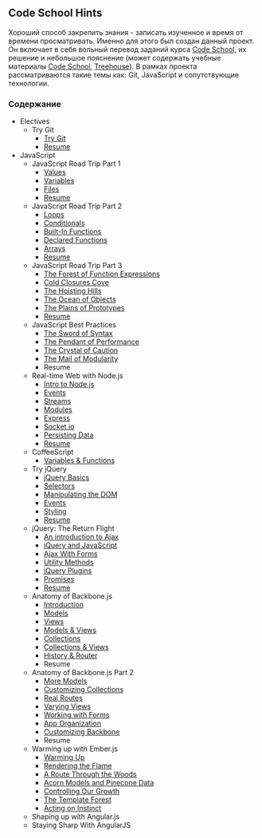 ## Code School Hints

Хороший способ закрепить знания - записать изученное и время от времени просматривать. Именно для этого был создан данный проект. Он включает в себя вольный перевод заданий курса [Code School](http://codeschool.com), их решение и небольшое пояснение (может содержать учебные материалы [Code School](http://codeschool.com), [Treehouse](http://teamtreehouse.com/home)). 
В рамках проекта рассматриваются такие темы как: Git, JavaScript и сопутствующие технологии.

### Содержание

*	Electives     
	+	Try Git    
		-	[Try Git](https://github.com/Preigile/CodeschoolHints/blob/master/Electives/TryGig/try_git.md)
		-	[Resume](https://github.com/Preigile/CodeschoolHints/blob/master/Electives/TryGig/resume.md)
*	JavaScript    
	+	JavaScript Road Trip Part 1
		-	[Values](https://github.com/Preigile/CodeschoolHints/blob/master/JavaScript/JavaScript_Road_Trip_Part_1/1.values.md)
		-	[Variables](https://github.com/Preigile/CodeschoolHints/blob/master/JavaScript/JavaScript_Road_Trip_Part_1/2.variables.md)    
		-	[Files](https://github.com/Preigile/CodeschoolHints/blob/master/JavaScript/JavaScript_Road_Trip_Part_1/3.files.md)    
		-	[Resume](https://github.com/Preigile/CodeschoolHints/blob/master/JavaScript/JavaScript_Road_Trip_Part_1/resume.md) 
	+	JavaScript Road Trip Part 2
		-	[Loops](https://github.com/Preigile/CodeschoolHints/blob/master/JavaScript/JavaScript_Road_Trip_Part_2/1.loops.md)   
		-	[Conditionals](https://github.com/Preigile/CodeschoolHints/blob/master/JavaScript/JavaScript_Road_Trip_Part_2/2.conditionals.md)  
		-	[Built-In Functions](https://github.com/Preigile/CodeschoolHints/blob/master/JavaScript/JavaScript_Road_Trip_Part_2/3.built-in_functions.md)   
		-	[Declared Functions](https://github.com/Preigile/CodeschoolHints/blob/master/JavaScript/JavaScript_Road_Trip_Part_2/4.declared_functions.md)  
		-	[Arrays](https://github.com/Preigile/CodeschoolHints/blob/master/JavaScript/JavaScript_Road_Trip_Part_2/5.arrays.md)    
		-	[Resume](https://github.com/Preigile/CodeschoolHints/blob/master/JavaScript/JavaScript_Road_Trip_Part_2/resume.md)   
	+	JavaScript Road Trip Part 3   
		-	[The Forest of Function Expressions](https://github.com/Preigile/CodeschoolHints/blob/master/JavaScript/JavaScript_Road_Trip_Part_3/1.the_forest_of_function_expressions.md)   
		-	[Cold Closures Cove](https://github.com/Preigile/CodeschoolHints/blob/master/JavaScript/JavaScript_Road_Trip_Part_3/2.cold_closures_cove.md)    
		-	[The Hoisting Hills](https://github.com/Preigile/CodeschoolHints/blob/master/JavaScript/JavaScript_Road_Trip_Part_3/3.the_hoisting_hills.md)    
		-	[The Ocean of Objects](https://github.com/Preigile/CodeschoolHints/blob/master/JavaScript/JavaScript_Road_Trip_Part_3/4.the_ocean_of_objects.md)    
		-	[The Plains of Prototypes](https://github.com/Preigile/CodeschoolHints/blob/master/JavaScript/JavaScript_Road_Trip_Part_3/5.the_plains_of_prototypes.md)    
		-	[Resume](https://github.com/Preigile/CodeschoolHints/blob/master/JavaScript/JavaScript_Road_Trip_Part_3/resume.md)   
	+	JavaScript Best Practices
		- [The Sword of Syntax](https://github.com/Preigile/CodeschoolHints/blob/master/JavaScript/JavaScript_Best_Practices/1.the_sword_of_syntax.md)
		- [The Pendant of Performance](https://github.com/Preigile/CodeschoolHints/blob/master/JavaScript/JavaScript_Best_Practices/2.the_pendant_of_performance.md)
		-	[The Crystal of Caution](https://github.com/Preigile/CodeschoolHints/blob/master/JavaScript/JavaScript_Best_Practices/3.the_crystal_of_caution.md)   
		-	[The Mail of Modularity](https://github.com/Preigile/CodeschoolHints/blob/master/JavaScript/JavaScript_Best_Practices/4.the_mail_of_modularity.md)   
		- Resume
	+	Real-time Web with Node.js   
		-	[Intro to Node.js](https://github.com/Preigile/CodeschoolHints/blob/master/JavaScript/Real-time_Web_with_Node_js/1.intro_to_node_js.md)   
		-	[Events](https://github.com/Preigile/CodeschoolHints/blob/master/JavaScript/Real-time_Web_with_Node_js/2.events.md)   
		-	[Streams](https://github.com/Preigile/CodeschoolHints/blob/master/JavaScript/Real-time_Web_with_Node_js/3.streams.md)   
		-	[Modules](https://github.com/Preigile/CodeschoolHints/blob/master/JavaScript/Real-time_Web_with_Node_js/4.modules.md)   
		-	[Express](https://github.com/Preigile/CodeschoolHints/blob/master/JavaScript/Real-time_Web_with_Node_js/5.express.md)   
		-	[Socket.io](https://github.com/Preigile/CodeschoolHints/blob/master/JavaScript/Real-time_Web_with_Node_js/6.socket_io.md)   
		-	[Persisting Data](https://github.com/Preigile/CodeschoolHints/blob/master/JavaScript/Real-time_Web_with_Node_js/7.persisting_data.md)   
		-	[Resume](https://github.com/Preigile/CodeschoolHints/blob/master/JavaScript/Real-time_Web_with_Node_js/resume.md)
	+	CoffeeScript
		-	[Variables & Functions](https://github.com/Preigile/CodeschoolHints/blob/master/JavaScript/CoffeeScript/1.variables_and_functions.md)
	+	Try jQuery   
		-	[jQuery Basics](https://github.com/Preigile/CodeschoolHints/blob/master/JavaScript/Try_jQuery/1.jquery_basics.md)   
		-	[Selectors](https://github.com/Preigile/CodeschoolHints/blob/master/JavaScript/Try_jQuery/2.selectors.md)   
		-	[Manipulating the DOM](https://github.com/Preigile/CodeschoolHints/blob/master/JavaScript/Try_jQuery/3.manipulating_the_dom.md)   
		-	[Events](https://github.com/Preigile/CodeschoolHints/blob/master/JavaScript/Try_jQuery/4.events.md)   
		-	[Styling](https://github.com/Preigile/CodeschoolHints/blob/master/JavaScript/Try_jQuery/5.styling.md)   
		-	[Resume](https://github.com/Preigile/CodeschoolHints/blob/master/JavaScript/Try_jQuery/resume.md)
	+	jQuery: The Return Flight   
		-	[An introduction to Ajax](https://github.com/Preigile/CodeschoolHints/blob/master/JavaScript/jQuery_The_Return_Flight/1.an_introduction_to_ajax.md)   
		-	[jQuery and JavaScript](https://github.com/Preigile/CodeschoolHints/blob/master/JavaScript/jQuery_The_Return_Flight/2.jquery_and_javascrpt.md)   
		-	[Ajax With Forms](https://github.com/Preigile/CodeschoolHints/blob/master/JavaScript/jQuery_The_Return_Flight/3.ajax_with_forms.md)   
		-	[Utility Methods](https://github.com/Preigile/CodeschoolHints/blob/master/JavaScript/jQuery_The_Return_Flight/4.utility_methods.md)   
		-	[jQuery Plugins](https://github.com/Preigile/CodeschoolHints/blob/master/JavaScript/jQuery_The_Return_Flight/5.jquery_plugins.md)   
		-	[Promises](https://github.com/Preigile/CodeschoolHints/blob/master/JavaScript/jQuery_The_Return_Flight/6.promises.md)   
		-	[Resume](https://github.com/Preigile/CodeschoolHints/blob/master/JavaScript/jQuery_The_Return_Flight/resume.md) 
	+	Anatomy of Backbone.js   
		-	[Introduction](https://github.com/Preigile/CodeschoolHints/blob/master/JavaScript/Anatomy_of_Backbone/1.introduction.md)   
		-	[Models](https://github.com/Preigile/CodeschoolHints/blob/master/JavaScript/Anatomy_of_Backbone/2.models.md)   
		-	[Views](https://github.com/Preigile/CodeschoolHints/blob/master/JavaScript/Anatomy_of_Backbone/3.views.md)   
		-	[Models & Views](https://github.com/Preigile/CodeschoolHints/blob/master/JavaScript/Anatomy_of_Backbone/4.models_and_views.md)   
		-	[Collections](https://github.com/Preigile/CodeschoolHints/blob/master/JavaScript/Anatomy_of_Backbone/5.collections.md)   
		-	[Collections & Views](https://github.com/Preigile/CodeschoolHints/blob/master/JavaScript/Anatomy_of_Backbone/6.collection_and_views.md)   
		-	[History & Router](https://github.com/Preigile/CodeschoolHints/blob/master/JavaScript/Anatomy_of_Backbone/7.history_and_router.md)   
		-	Resume 
	+	Anatomy of Backbone.js Part 2   
		-	[More Models](https://github.com/Preigile/CodeschoolHints/blob/master/JavaScript/Anatomy_of_Backbone_js_Part_2/1.more_models.md)   
		-	[Customizing Collections](https://github.com/Preigile/CodeschoolHints/blob/master/JavaScript/Anatomy_of_Backbone_js_Part_2/2.customizing_collection.md)   
		-	[Real Routes](https://github.com/Preigile/CodeschoolHints/blob/master/JavaScript/Anatomy_of_Backbone_js_Part_2/3.real_routes.md)   
		-	[Varying Views](https://github.com/Preigile/CodeschoolHints/blob/master/JavaScript/Anatomy_of_Backbone_js_Part_2/4.varying_views.md)   
		-	[Working with Forms](https://github.com/Preigile/CodeschoolHints/blob/master/JavaScript/Anatomy_of_Backbone_js_Part_2/5.working_with_forms.md)   
		-	[App Organization](https://github.com/Preigile/CodeschoolHints/blob/master/JavaScript/Anatomy_of_Backbone_js_Part_2/6.app_organization.md)   
		-	[Customizing Backbone](https://github.com/Preigile/CodeschoolHints/blob/master/JavaScript/Anatomy_of_Backbone_js_Part_2/7.customizing_backbone.md)   
		-	Resume    
	+	Warming up with Ember.js   
		-	[Warming Up](https://github.com/Preigile/CodeschoolHints/blob/master/JavaScript/Warming_Up_with_Ember_js/1.warming_up.md)
		-	[Rendering the Flame](https://github.com/Preigile/CodeschoolHints/blob/master/JavaScript/Warming_Up_with_Ember_js/2.rendering_the_flame.md)
		-	[A Route Through the Woods](https://github.com/Preigile/CodeschoolHints/blob/master/JavaScript/Warming_Up_with_Ember_js/3.a_route_through_the_woods.md)
		-	[Acorn Models and Pinecone Data](https://github.com/Preigile/CodeschoolHints/blob/master/JavaScript/Warming_Up_with_Ember_js/4.acorn_models_and_pinecone_data.md)
		-	[Controlling Our Growth](https://github.com/Preigile/CodeschoolHints/blob/master/JavaScript/Warming_Up_with_Ember_js/5.controlling_our_growth.md)
		-	[The Template Forest](https://github.com/Preigile/CodeschoolHints/blob/master/JavaScript/Warming_Up_with_Ember_js/6.the_template_forest.md)
		-	[Acting on Instinct](https://github.com/Preigile/CodeschoolHints/blob/master/JavaScript/Warming_Up_with_Ember_js/7.acting_on_instinct.md)
	+	Shaping up with Angular.js   
	+	Staying Sharp With AngularJS